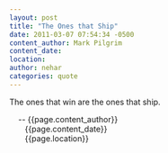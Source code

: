 ```yaml
---
layout: post
title: "The Ones that Ship"
date: 2011-03-07 07:54:34 -0500
content_author: Mark Pilgrim
content_date:
location:
author: nehar
categories: quote
---
```


The ones that win are the ones that ship. <br>


&nbsp;&nbsp;&nbsp;&nbsp;-- {{page.content_author}} <br>
&nbsp;&nbsp;&nbsp;&nbsp;&nbsp;&nbsp;&nbsp;{{page.content_date}} <br>
&nbsp;&nbsp;&nbsp;&nbsp;&nbsp;&nbsp;&nbsp;{{page.location}}

